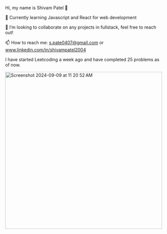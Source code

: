 Hi, my name is Shivam Patel 👋

🔭 Currently learning Javascript and React for web development

👯 I’m looking to collaborate on any projects in fullstack, feel free to reach out!

📫 How to reach me: s.pate0407@gmail.com or www.linkedin.com/in/shivampatel2004

I have started Leetcoding a week ago and have completed 25 problems as of now. 


<img width="500" alt="Screenshot 2024-09-09 at 11 20 52 AM" src="https://github.com/user-attachments/assets/9589c5eb-b7a8-42a6-afdc-b44d582c9f61">
